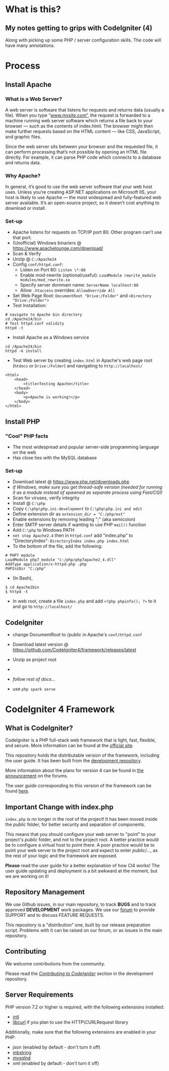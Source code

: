 # What is this?

## My notes getting to grips with CodeIgniter (4)
Along with picking up some PHP / server configuration skills. The code will have many annotations.

# Process

## Install Apache

### What is a Web Server?

A web server is software that listens for requests and returns data (usually a file). When you type “www.mysite.com”, the request is forwarded to a machine running web server software which returns a file back to your browser — such as the contents of index.html. The browser might then make further requests based on the HTML content — like CSS, JavaScript, and graphic files.

Since the web server sits between your browser and the requested file, it can perform processing that’s not possible by opening an HTML file directly. For example, it can parse PHP code which connects to a database and returns data.

### Why Apache?

In general, it’s good to use the web server software that your web host uses. Unless you’re creating ASP.NET applications on Microsoft IIS, your host is likely to use Apache — the most widespread and fully-featured web server available. It’s an open-source project, so it doesn’t cost anything to download or install.

### Set-up
* Apache listens for requests on TCP/IP port 80. Other program can't use that port.
* (Unofficial) Windows binariers @ https://www.apachelounge.com/download/
* Scan & Verify
* Unzip @ `C:/Apache24`
* Config `conf/httpd.conf`:
	* Listen on Port 80: `Listen \*:80`
	* Enable mod-rewrite (optional/useful): `LoadModule rewrite_module modules/mod_rewrite.so`
	* Specify server dommain name: `ServerName localhost:80`
	* Allow `.htaccess` overrides: `AllowOverride All`
* Set Web Page Root: `DocumentRoot "Drive:/Folder"` and `<Directory "Drive:/Folder">`
* Test Installation:
```
# navigate to Apache bin directory
cd /Apache24/bin
# Test httpd.conf validity
httpd -t
```
* Install Apache as a Windows service
```
cd /Apache24/bin
httpd -k install
```
* Test Web server by creating `index.html` in Apache's web page root (`htdocs` or `Drive:/Folder`) and navigating to `http://localhost/`
```
<html>
    <head>
        <title>Testing Apache</title>
    </head>
    <body>
        <p>Apache is working!</p>
    </body>
</html>
```

## Install PHP

### "Cool" PHP facts
* The most widespread and popular server-side programming language on the web
* Has close ties with the MySQL database

### Set-up
* Download latest @ https://www.php.net/downloads.php
* 	*if Windows, make sure you get thread-safe version (needed for running it as a module instead of spawned as separate process using Fast/CGI)*
* Scan for viruses, verify integrity
* Install @ `C:\php`
* Copy `C:\php\php.ini-development` to `C:\php\php.ini and edit`
* Define extension dir as `extension_dir = "C:/php/ext"`
* Enable extensions by removing leading ";" (aka semicolon)
* Enter SMTP server details if wanting to use PHP `mail()` function
* Add `C:\php` to Windows PATH
* `net stop Apache2.4` then in `httpd.conf` add "index.php" to "DirectoryIndex": `DirectoryIndex index.php index.html`
* To the bottom of the file, add the following:
```
# PHP7 module
LoadModule php7_module "c:/php/php7apache2_4.dll"
AddType application/x-httpd-php .php
PHPIniDir "C:/php"
```
* (In Bash),
```
$ cd Apache2bin
$ httpd -t
```
* In web root, create a file `index.php` and add `<?php phpinfo(); ?>` to it and go to `http://localhost/`


## CodeIgniter
* change DocumentRoot to /public in Apache's `conf/httpd.conf`
* Download latest version @ https://github.com/CodeIgniter4/framework/releases/latest
* Unzip as project root
* 
* *follow rest of docs...*

* use `php spark serve`

# CodeIgniter 4 Framework

## What is CodeIgniter?

CodeIgniter is a PHP full-stack web framework that is light, fast, flexible, and secure. 
More information can be found at the [official site](http://codeigniter.com).

This repository holds the distributable version of the framework,
including the user guide. It has been built from the 
[development repository](https://github.com/codeigniter4/CodeIgniter4).

More information about the plans for version 4 can be found in [the announcement](http://forum.codeigniter.com/thread-62615.html) on the forums.

The user guide corresponding to this version of the framework can be found
[here](https://codeigniter4.github.io/userguide/). 


## Important Change with index.php

`index.php` is no longer in the root of the project! It has been moved inside the *public* folder,
for better security and separation of components.

This means that you should configure your web server to "point" to your project's *public* folder, and
not to the project root. A better practice would be to configure a virtual host to point there. A poor practice would be to point your web server to the project root and expect to enter *public/...*, as the rest of your logic and the
framework are exposed.

**Please** read the user guide for a better explanation of how CI4 works!
The user guide updating and deployment is a bit awkward at the moment, but we are working on it!

## Repository Management

We use Github issues, in our main repository, to track **BUGS** and to track approved **DEVELOPMENT** work packages.
We use our [forum](http://forum.codeigniter.com) to provide SUPPORT and to discuss
FEATURE REQUESTS.

This repository is a "distribution" one, built by our release preparation script. 
Problems with it can be raised on our forum, or as issues in the main repository.

## Contributing

We welcome contributions from the community.

Please read the [*Contributing to CodeIgniter*](https://github.com/codeigniter4/CodeIgniter4/blob/develop/contributing.md) section in the development repository.

## Server Requirements

PHP version 7.2 or higher is required, with the following extensions installed: 

- [intl](http://php.net/manual/en/intl.requirements.php)
- [libcurl](http://php.net/manual/en/curl.requirements.php) if you plan to use the HTTP\CURLRequest library

Additionally, make sure that the following extensions are enabled in your PHP:

- json (enabled by default - don't turn it off)
- [mbstring](http://php.net/manual/en/mbstring.installation.php)
- [mysqlnd](http://php.net/manual/en/mysqlnd.install.php)
- xml (enabled by default - don't turn it off)
